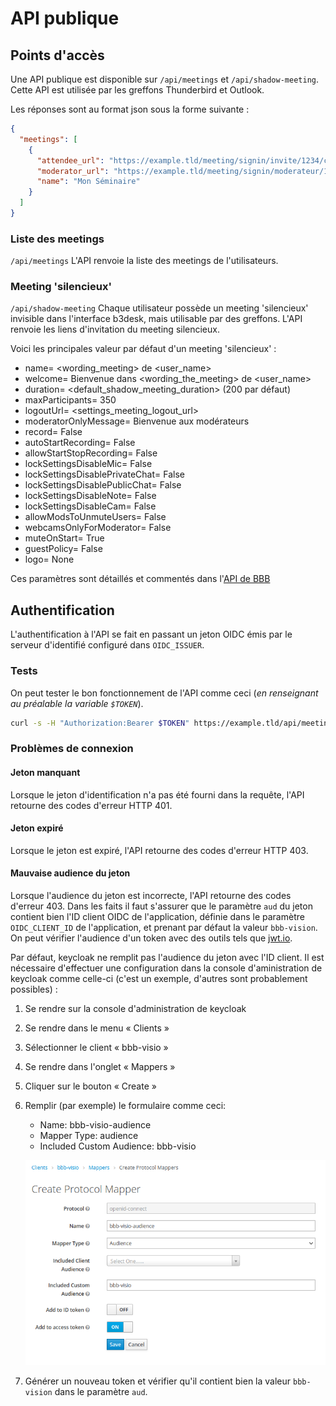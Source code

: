 # API publique

## Points d'accès

Une API publique est disponible sur `/api/meetings` et `/api/shadow-meeting`. Cette API est utilisée par les greffons Thunderbird et Outlook.

Les réponses sont au format json sous la forme suivante :

```json
{
  "meetings": [
    {
      "attendee_url": "https://example.tld/meeting/signin/invite/1234/creator/5678/hash/27955e8c3a16ecadbb3cf61df7806a04ce6fd18c",
      "moderator_url": "https://example.tld/meeting/signin/moderateur/1234/creator/5678/hash/3e73643801d5013d389f8fc610e258aba38e597d",
      "name": "Mon Séminaire"
    }
  ]
}
```

### Liste des meetings
`/api/meetings`
L'API renvoie la liste des meetings de l'utilisateurs.

### Meeting 'silencieux'
`/api/shadow-meeting`
Chaque utilisateur possède un meeting 'silencieux' invisible dans l'interface b3desk, mais utilisable par des greffons.
L'API renvoie les liens d'invitation du meeting silencieux.

Voici les principales valeur par défaut d'un meeting 'silencieux' :
+ name= <wording_meeting> de <user_name>
+ welcome= Bienvenue dans <wording_the_meeting> de <user_name>
+ duration= <default_shadow_meeting_duration> (200 par défaut)
+ maxParticipants= 350
+ logoutUrl= <settings_meeting_logout_url>
+ moderatorOnlyMessage= Bienvenue aux modérateurs
+ record= False
+ autoStartRecording= False
+ allowStartStopRecording= False
+ lockSettingsDisableMic= False
+ lockSettingsDisablePrivateChat= False
+ lockSettingsDisablePublicChat= False
+ lockSettingsDisableNote= False
+ lockSettingsDisableCam= False
+ allowModsToUnmuteUsers= False
+ webcamsOnlyForModerator= False
+ muteOnStart= True
+ guestPolicy= False
+ logo= None

Ces paramètres sont détaillés et commentés dans l'[API de BBB](https://docs.bigbluebutton.org/development/api/#get-post-create)


## Authentification

L'authentification à l'API se fait en passant un jeton OIDC émis par le serveur d'identifié configuré dans `OIDC_ISSUER`.

### Tests

On peut tester le bon fonctionnement de l'API comme ceci (*en renseignant au préalable la variable `$TOKEN`*).

```bash
curl -s -H "Authorization:Bearer $TOKEN" https://example.tld/api/meetings
```

### Problèmes de connexion

#### Jeton manquant

Lorsque le jeton d'identification n'a pas été fourni dans la requête, l'API retourne des codes d'erreur HTTP 401.

#### Jeton expiré

Lorsque le jeton est expiré, l'API retourne des codes d'erreur HTTP 403.

#### Mauvaise audience du jeton

Lorsque l'audience du jeton est incorrecte, l'API retourne des codes d'erreur 403.
Dans les faits il faut s'assurer que le paramètre `aud` du jeton contient bien l'ID client OIDC de l'application, définie dans le paramètre `OIDC_CLIENT_ID` de l'application, et prenant par défaut la valeur `bbb-vision`.
On peut vérifier l'audience d'un token avec des outils tels que [jwt.io](https://jwt.io).

Par défaut, keycloak ne remplit pas l'audience du jeton avec l'ID client.
Il est nécessaire d'effectuer une configuration dans la console d'aministration de keycloak comme celle-ci (c'est un exemple, d'autres sont probablement possibles) :

1. Se rendre sur la console d'administration de keycloak
2. Se rendre dans le menu « Clients »
3. Sélectionner le client « bbb-visio »
4. Se rendre dans l'onglet « Mappers »
5. Cliquer sur le bouton « Create »
6. Remplir (par exemple) le formulaire comme ceci:
   - Name: bbb-visio-audience
   - Mapper Type: audience
   - Included Custom Audience: bbb-visio

   ![keycloak](../_static/keycloak-audience.png)
7. Générer un nouveau token et vérifier qu'il contient bien la valeur `bbb-vision` dans le paramètre `aud`.
